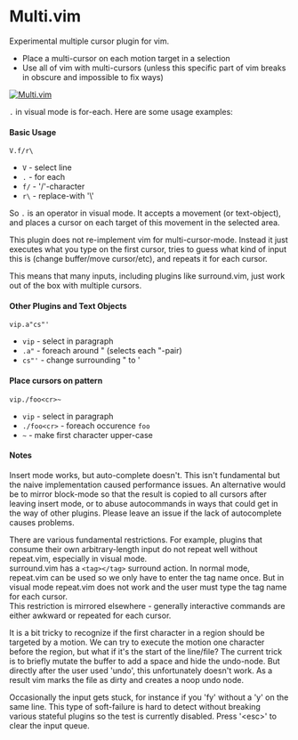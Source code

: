 # Multi.vim

Experimental multiple cursor plugin for vim.   

- Place a multi-cursor on each motion target in a selection
- Use all of vim with multi-cursors (unless this specific part of vim breaks in obscure and impossible to fix ways)


[![Multi.vim](https://img.youtube.com/vi/2XLL16MUl3Q/0.jpg)](https://www.youtube.com/watch?v=2XLL16MUl3Q)

`.` in visual mode is for-each. Here are some usage examples:

#### Basic Usage

    V.f/r\

- `V`  - select line
- `.`  - for each
- `f/` - '/'-character
- `r\` - replace-with '\\'

So `.` is an operator in visual mode. It accepts a movement (or text-object), and places a cursor on each target of this movement in the selected area.

This plugin does not re-implement vim for multi-cursor-mode. Instead it just executes what you type on the first cursor, tries to guess what kind of input this is (change buffer/move cursor/etc), and repeats it for each cursor.

This means that many inputs, including plugins like surround.vim, just work out of the box with multiple cursors.

#### Other Plugins and Text Objects

    vip.a"cs"'

- `vip` - select in paragraph
- `.a"` - foreach around " (selects each "-pair)
- `cs"'` - change surrounding " to '

#### Place cursors on pattern

    vip./foo<cr>~

- `vip` - select in paragraph
- `./foo<cr>` - foreach occurence `foo`
- `~` - make first character upper-case



#### Notes

Insert mode works, but auto-complete doesn't. This isn't fundamental but the naive implementation caused performance issues. An alternative would be to mirror block-mode so that the result is copied to all cursors after leaving insert mode, or to abuse autocommands in ways that could get in the way of other plugins. Please leave an issue if the lack of autocomplete causes problems.

There are various fundamental restrictions. For example, plugins that consume their own arbitrary-length input do not repeat well without repeat.vim, especially in visual mode.  
surround.vim has a `<tag></tag>` surround action. In normal mode, repeat.vim can be used so we only have to enter the tag name once. But in visual mode repeat.vim does not work and the user must type the tag name for each cursor.  
This restriction is mirrored elsewhere - generally interactive commands are either awkward or repeated for each cursor.

It is a bit tricky to recognize if the first character in a region should be targeted by a motion. We can try to execute the motion one character before the region, but what if it's the start of the line/file? The current trick is to briefly mutate the buffer to add a space and hide the undo-node. But directly after the user used 'undo', this unfortunately doesn't work. As a result vim marks the file as dirty and creates a noop undo node.


Occasionally the input gets stuck, for instance if you 'fy' without a 'y' on the same line. This type of soft-failure is hard to detect without breaking various stateful plugins so the test is currently disabled. Press '\<esc>' to clear the input queue.
